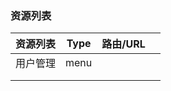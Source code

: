 



### 资源列表

| 资源列表 | Type | 路由/URL |      |
| ---- | ---- | ------ | ---- |
| 用户管理 | menu |        |      |
|      |      |        |      |
|      |      |        |      |

